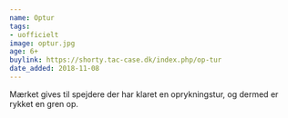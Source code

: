 ```yaml
---
name: Optur
tags:
- uofficielt
image: optur.jpg
age: 6+
buylink: https://shorty.tac-case.dk/index.php/op-tur
date_added: 2018-11-08
---
```

Mærket gives til spejdere der har klaret en oprykningstur, og dermed er rykket en gren op.
